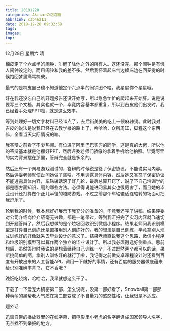 ```yaml
---
title: 20191228
categories: Akilarの泡泡糖
abbrlink: c3b46211
date: 2019-12-28 09:32:59
tags:
images:
top:
---
```

12月28日 星期六 晴

楠皮定了个六点半的闹钟，叫醒了除他之外的所有人。这还没完。那个闹钟是有懒人闹钟设定的，而且闹铃和我的差不多。然后我怀着起床气边赖床边在回笼觉的时候跑回梦里痛骂楠皮。

最气的是楠皮自己也不知道他定个六点半的闹钟图个啥。我星星你个星星哦。

好在我还没忘自己的开题报告还没开始写，所以急急忙忙的爬起来开始肝。说是说要写三个文档，其实也就一个，毕竟内容基本都重复，所以到吉皮他们出发时，我已经着手处理PPT啦，就是这么效率。

等到处理好一切文字材料已经10点了，去后街美美的吃上一顿麻辣烫。此时我对吉皮的说法是说我已经在去教学楼的路上了，哈哈哈，众所周知，脚程这个东西嘛，全看当天实际情况的嘛。

我答辩之前看了不少热闹。有位进了阿里巴巴实习的同学，这是真的大佬，所以他的答辩基本就是他摆好PPT，然后评委老师们骄傲的拿着手机给他拍照。毕竟阿里的实力背景摆在那里，答辩完全就是多余的。

然后还有一个网易游戏测试的，答辩的时候说是签了保密协议，不能说实习内容。然后评委老师就使劲问她做了些啥，不用透露具体内容，然后她又答签了保密协议不能透露具体内容，车轱辘话滚了好几轮，最后总算开窍了，说了下自己培训学的都是哪方面知识，用的哪些方法。必须得说能进网易其实也很厉害了，而且她的毕业设计还打算做个正儿半径的塔防游戏。不过之前那个车轱辘话连轴转的场面可把我逗乐了。

轮到我的时候，我本想好好展示下我充分的准备的，毕竟我还写了讲稿，结果评委对公司介绍岗位介绍毫无兴趣，都是一笔带过，等到我汇报完了实习内容就飞速切到开题答辩了。然后我想做的是个垃圾回收识别微信小程序。结果老师问我识别模型是打算自己训练还是直接用别人训练好的。我的想法是自己训练，毕竟拿别人现成训练好的好像就失去毕业设计的意义了。结果老师直说我这个思路，微信小程序和垃圾识别模型可以算作两个独立的毕业设计了。所以我必须得选好侧重点。思前想后，虽然答辩时我说的是想着继续自己训练一个，不过既然两个都可以的话，果断挑简单的啊，拿别人训练好的就行了啦，我记得之前做安卓课程设计时还看到百度有开放出来的人工智能API，调用一下就好的事情，还有百度的服务器做底蕴来给识别准确率背书，它不香哦？

晚饭吃烧烤，哈哈哈，我早就想这么干了。

下载了一下爱宠大机密第二部，怎么说呢，没第一部好看了，Snowball第一部那种萌萌的黑帮老大气质在第二部变成了不自量力的憨憨性格，让我很是不适应。

题外话

迅雷自带的播放器里的在线字幕，把电影里小老虎的名字翻译成国家领导人名字，无奈找不到举报的地方。